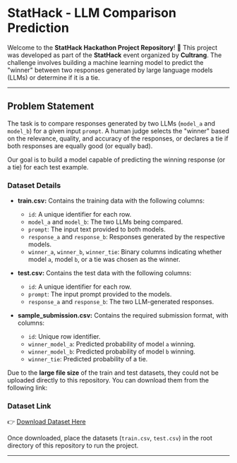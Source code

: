 # **StatHack - LLM Comparison Prediction**

Welcome to the **StatHack Hackathon Project Repository**! 🚀 This project was developed as part of the **StatHack** event organized by **Cultrang**. The challenge involves building a machine learning model to predict the "winner" between two responses generated by large language models (LLMs) or determine if it is a tie.

---

## **Problem Statement**

The task is to compare responses generated by two LLMs (`model_a` and `model_b`) for a given input `prompt`. A human judge selects the "winner" based on the relevance, quality, and accuracy of the responses, or declares a tie if both responses are equally good (or equally bad).  

Our goal is to build a model capable of predicting the winning response (or a tie) for each test example.  

### **Dataset Details**
- **train.csv:** Contains the training data with the following columns:
  - `id`: A unique identifier for each row.
  - `model_a` and `model_b`: The two LLMs being compared.
  - `prompt`: The input text provided to both models.
  - `response_a` and `response_b`: Responses generated by the respective models.
  - `winner_a`, `winner_b`, `winner_tie`: Binary columns indicating whether model `a`, model `b`, or a tie was chosen as the winner.

- **test.csv:** Contains the test data with the following columns:
  - `id`: A unique identifier for each row.
  - `prompt`: The input prompt provided to the models.
  - `response_a` and `response_b`: The two LLM-generated responses.

- **sample_submission.csv:** Contains the required submission format, with columns:
  - `id`: Unique row identifier.
  - `winner_model_a`: Predicted probability of model `a` winning.
  - `winner_model_b`: Predicted probability of model `b` winning.
  - `winner_tie`: Predicted probability of a tie.

Due to the **large file size** of the train and test datasets, they could not be uploaded directly to this repository. You can download them from the following link:

### **Dataset Link**
👉 [Download Dataset Here](https://drive.google.com/drive/folders/1EL7DfopQ_6KgW6bBMSpFC_gzBb3yHuA5)

Once downloaded, place the datasets (`train.csv`, `test.csv`) in the root directory of this repository to run the project.

---
